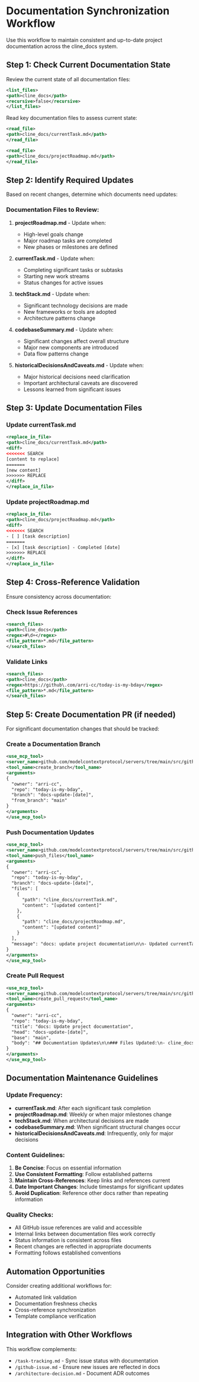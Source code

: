 # Documentation Synchronization Workflow

Use this workflow to maintain consistent and up-to-date project documentation across the cline_docs system.

## Step 1: Check Current Documentation State

Review the current state of all documentation files:

```xml
<list_files>
<path>cline_docs</path>
<recursive>false</recursive>
</list_files>
```

Read key documentation files to assess current state:

```xml
<read_file>
<path>cline_docs/currentTask.md</path>
</read_file>
```

```xml
<read_file>
<path>cline_docs/projectRoadmap.md</path>
</read_file>
```

## Step 2: Identify Required Updates

Based on recent changes, determine which documents need updates:

### Documentation Files to Review:

1. **projectRoadmap.md** - Update when:
   - High-level goals change
   - Major roadmap tasks are completed
   - New phases or milestones are defined

2. **currentTask.md** - Update when:
   - Completing significant tasks or subtasks
   - Starting new work streams
   - Status changes for active issues

3. **techStack.md** - Update when:
   - Significant technology decisions are made
   - New frameworks or tools are adopted
   - Architecture patterns change

4. **codebaseSummary.md** - Update when:
   - Significant changes affect overall structure
   - Major new components are introduced
   - Data flow patterns change

5. **historicalDecisionsAndCaveats.md** - Update when:
   - Major historical decisions need clarification
   - Important architectural caveats are discovered
   - Lessons learned from significant issues

## Step 3: Update Documentation Files

### Update currentTask.md

```xml
<replace_in_file>
<path>cline_docs/currentTask.md</path>
<diff>
<<<<<<< SEARCH
[content to replace]
=======
[new content]
>>>>>>> REPLACE
</diff>
</replace_in_file>
```

### Update projectRoadmap.md

```xml
<replace_in_file>
<path>cline_docs/projectRoadmap.md</path>
<diff>
<<<<<<< SEARCH
- [ ] [task description]
=======
- [x] [task description] - Completed [date]
>>>>>>> REPLACE
</diff>
</replace_in_file>
```

## Step 4: Cross-Reference Validation

Ensure consistency across documentation:

### Check Issue References

```xml
<search_files>
<path>cline_docs</path>
<regex>#\d+</regex>
<file_pattern>*.md</file_pattern>
</search_files>
```

### Validate Links

```xml
<search_files>
<path>cline_docs</path>
<regex>https://github\.com/arri-cc/today-is-my-bday</regex>
<file_pattern>*.md</file_pattern>
</search_files>
```

## Step 5: Create Documentation PR (if needed)

For significant documentation changes that should be tracked:

### Create a Documentation Branch

```xml
<use_mcp_tool>
<server_name>github.com/modelcontextprotocol/servers/tree/main/src/github</server_name>
<tool_name>create_branch</tool_name>
<arguments>
{
  "owner": "arri-cc",
  "repo": "today-is-my-bday",
  "branch": "docs-update-[date]",
  "from_branch": "main"
}
</arguments>
</use_mcp_tool>
```

### Push Documentation Updates

```xml
<use_mcp_tool>
<server_name>github.com/modelcontextprotocol/servers/tree/main/src/github</server_name>
<tool_name>push_files</tool_name>
<arguments>
{
  "owner": "arri-cc",
  "repo": "today-is-my-bday",
  "branch": "docs-update-[date]",
  "files": [
    {
      "path": "cline_docs/currentTask.md",
      "content": "[updated content]"
    },
    {
      "path": "cline_docs/projectRoadmap.md", 
      "content": "[updated content]"
    }
  ],
  "message": "docs: update project documentation\n\n- Updated currentTask.md with latest progress\n- Refreshed projectRoadmap.md status\n- Synchronized cross-references"
}
</arguments>
</use_mcp_tool>
```

### Create Pull Request

```xml
<use_mcp_tool>
<server_name>github.com/modelcontextprotocol/servers/tree/main/src/github</server_name>
<tool_name>create_pull_request</tool_name>
<arguments>
{
  "owner": "arri-cc",
  "repo": "today-is-my-bday",
  "title": "docs: Update project documentation",
  "head": "docs-update-[date]",
  "base": "main",
  "body": "## Documentation Updates\n\n### Files Updated:\n- cline_docs/currentTask.md\n- cline_docs/projectRoadmap.md\n- cline_docs/[other files]\n\n### Changes Made:\n- [Description of changes]\n- [Rationale for updates]\n\n### Cross-References Validated:\n- [x] GitHub issue links\n- [x] Internal documentation links\n- [x] Status consistency\n\n## Review Notes\n\nThis PR ensures our documentation accurately reflects the current state of the project and maintains consistency across all files."
}
</arguments>
</use_mcp_tool>
```

## Documentation Maintenance Guidelines

### Update Frequency:

- **currentTask.md**: After each significant task completion
- **projectRoadmap.md**: Weekly or when major milestones change
- **techStack.md**: When architectural decisions are made
- **codebaseSummary.md**: When significant structural changes occur
- **historicalDecisionsAndCaveats.md**: Infrequently, only for major decisions

### Content Guidelines:

1. **Be Concise**: Focus on essential information
2. **Use Consistent Formatting**: Follow established patterns
3. **Maintain Cross-References**: Keep links and references current
4. **Date Important Changes**: Include timestamps for significant updates
5. **Avoid Duplication**: Reference other docs rather than repeating information

### Quality Checks:

- All GitHub issue references are valid and accessible
- Internal links between documentation files work correctly
- Status information is consistent across files
- Recent changes are reflected in appropriate documents
- Formatting follows established conventions

## Automation Opportunities

Consider creating additional workflows for:
- Automated link validation
- Documentation freshness checks
- Cross-reference synchronization
- Template compliance verification

## Integration with Other Workflows

This workflow complements:
- `/task-tracking.md` - Sync issue status with documentation
- `/github-issue.md` - Ensure new issues are reflected in docs
- `/architecture-decision.md` - Document ADR outcomes
